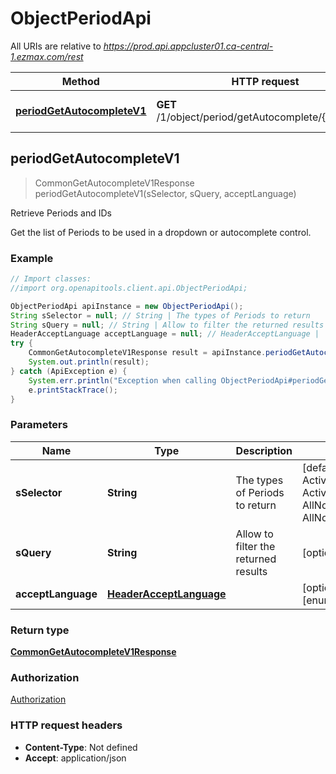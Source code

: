 # ObjectPeriodApi

All URIs are relative to *https://prod.api.appcluster01.ca-central-1.ezmax.com/rest*

Method | HTTP request | Description
------------- | ------------- | -------------
[**periodGetAutocompleteV1**](ObjectPeriodApi.md#periodGetAutocompleteV1) | **GET** /1/object/period/getAutocomplete/{sSelector} | Retrieve Periods and IDs



## periodGetAutocompleteV1

> CommonGetAutocompleteV1Response periodGetAutocompleteV1(sSelector, sQuery, acceptLanguage)

Retrieve Periods and IDs

Get the list of Periods to be used in a dropdown or autocomplete control.

### Example

```java
// Import classes:
//import org.openapitools.client.api.ObjectPeriodApi;

ObjectPeriodApi apiInstance = new ObjectPeriodApi();
String sSelector = null; // String | The types of Periods to return
String sQuery = null; // String | Allow to filter the returned results
HeaderAcceptLanguage acceptLanguage = null; // HeaderAcceptLanguage | 
try {
    CommonGetAutocompleteV1Response result = apiInstance.periodGetAutocompleteV1(sSelector, sQuery, acceptLanguage);
    System.out.println(result);
} catch (ApiException e) {
    System.err.println("Exception when calling ObjectPeriodApi#periodGetAutocompleteV1");
    e.printStackTrace();
}
```

### Parameters


Name | Type | Description  | Notes
------------- | ------------- | ------------- | -------------
 **sSelector** | **String**| The types of Periods to return | [default to null] [enum: ActiveNormal, ActiveNormalAndEndOfYear, AllNormal, AllNormalAndEndOfYear]
 **sQuery** | **String**| Allow to filter the returned results | [optional] [default to null]
 **acceptLanguage** | [**HeaderAcceptLanguage**](.md)|  | [optional] [default to null] [enum: *, en, fr]

### Return type

[**CommonGetAutocompleteV1Response**](CommonGetAutocompleteV1Response.md)

### Authorization

[Authorization](../README.md#Authorization)

### HTTP request headers

- **Content-Type**: Not defined
- **Accept**: application/json

